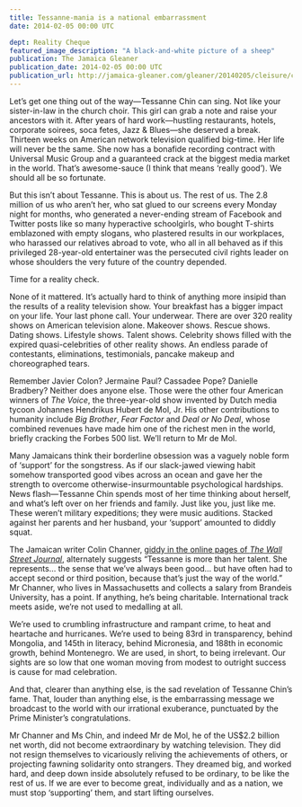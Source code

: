 ```yaml
---
title: Tessanne-mania is a national embarrassment
date: 2014-02-05 00:00 UTC

dept: Reality Cheque
featured_image_description: "A black-and-white picture of a sheep"
publication: The Jamaica Gleaner
publication_date: 2014-02-05 00:00 UTC
publication_url: http://jamaica-gleaner.com/gleaner/20140205/cleisure/cleisure11.html
---
```


Let’s get one thing out of the way—Tessanne Chin can sing. Not like your sister-in-law in the church choir. This girl can grab a note and raise your ancestors with it. After years of hard work—hustling restaurants, hotels, corporate soirees, soca fetes, Jazz & Blues—she deserved a break. Thirteen weeks on American network television qualified big-time. Her life will never be the same. She now has a bonafide recording contract with Universal Music Group and a guaranteed crack at the biggest media market in the world. That’s awesome-sauce (I think that means ‘really good’). We should all be so fortunate.

But this isn’t about Tessanne. This is about us. The rest of us. The 2.8 million of us who aren’t her, who sat glued to our screens every Monday night for months, who generated a never-ending stream of Facebook and Twitter posts like so many hyperactive schoolgirls, who bought T-shirts emblazoned with empty slogans, who plastered results in our workplaces, who harassed our relatives abroad to vote, who all in all behaved as if this privileged 28-year-old entertainer was the persecuted civil rights leader on whose shoulders the very future of the country depended.

Time for a reality check.

None of it mattered. It’s actually hard to think of anything more insipid than the results of a reality television show. Your breakfast has a bigger impact on your life. Your last phone call. Your underwear. There are over 320 reality shows on American television alone. Makeover shows. Rescue shows. Dating shows. Lifestyle shows. Talent shows. Celebrity shows filled with the expired quasi-celebrities of other reality shows. An endless parade of contestants, eliminations, testimonials, pancake makeup and choreographed tears.

Remember Javier Colon? Jermaine Paul? Cassadee Pope? Danielle Bradbery? Neither does anyone else. Those were the other four American winners of _The Voice_, the three-year-old show invented by Dutch media tycoon Johannes Hendrikus Hubert de Mol, Jr. His other contributions to humanity include _Big Brother_, _Fear Factor_ and _Deal or No Deal_, whose combined revenues have made him one of the richest men in the world, briefly cracking the Forbes 500 list. We’ll return to Mr de Mol.

Many Jamaicans think their borderline obsession was a vaguely noble form of ‘support’ for the songstress. As if our slack-jawed viewing habit somehow transported good vibes across an ocean and gave her the strength to overcome otherwise-insurmountable psychological hardships. News flash—Tessanne Chin spends most of her time thinking about herself, and what’s left over on her friends and family. Just like you, just like me. These weren’t military expeditions; they were music auditions. Stacked against her parents and her husband, your ‘support’ amounted to diddly squat.

The Jamaican writer Colin Channer, [giddy in the online pages of _The Wall Street Journal_], alternately suggests “Tessanne is more than her talent. She represents… the sense that we’ve always been good… but have often had to accept second or third position, because that’s just the way of the world.” Mr Channer, who lives in Massachusetts and collects a salary from Brandeis University, has a point. If anything, he’s being charitable. International track meets aside, we’re not used to medalling at all.

We’re used to crumbling infrastructure and rampant crime, to heat and heartache and hurricanes. We’re used to being 83rd in transparency, behind Mongolia, and 145th in literacy, behind Micronesia, and 188th in economic growth, behind Montenegro. We are used, in short, to being irrelevant. Our sights are so low that one woman moving from modest to outright success is cause for mad celebration.

And that, clearer than anything else, is the sad revelation of Tessanne Chin’s fame. That, louder than anything else, is the embarrassing message we broadcast to the world with our irrational exuberance, punctuated by the Prime Minister’s congratulations.

Mr Channer and Ms Chin, and indeed Mr de Mol, he of the US$2.2 billion net worth, did not become extraordinary by watching television. They did not resign themselves to vicariously reliving the achievements of others, or projecting fawning solidarity onto strangers. They dreamed big, and worked hard, and deep down inside absolutely refused to be ordinary, to be like the rest of us. If we are ever to become great, individually and as a nation, we must stop ‘supporting’ them, and start lifting ourselves.

[giddy in the online pages of _The Wall Street Journal_]: http://blogs.wsj.com/speakeasy/2013/12/17/why-voice-finalist-tessanne-chin-has-jamaicas-support-but-not-its-votes/
